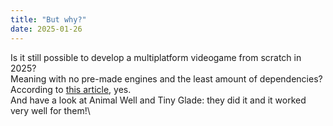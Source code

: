 ```yaml
---
title: "But why?"
date: 2025-01-26
---
```

Is it still possible to develop a multiplatform videogame from scratch in 2025?\
Meaning with no pre-made engines and the least amount of dependencies?\
According to [this article](https://www.gamedeveloper.com/programming/why-and-how-you-should-leave-unity-and-unreal-to-make-your-own-engine), yes.\
And have a look at Animal Well and Tiny Glade: they did it and it worked very well for them!\
